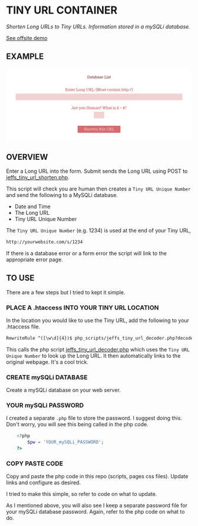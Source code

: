 # TINY URL CONTAINER

_Shorten Long URLs to Tiny URLs. Information stored in a mySQLi database._

[See offsite demo](http://www.jeffdecola.com/my-php-containers/index.php?page=jeffs_tiny_url_container)

## EXAMPLE

![IMAGE - jeffs_tiny_url_container - IMAGE](../../docs/pics/jeffs_tiny_url_container.jpg)

## OVERVIEW

Enter a Long URL into the form. Submit sends
the Long URL using POST to
[jeffs_tiny_url_shorten.php](https://github.com/JeffDeCola/my-php-containers/blob/master/interaction/jeffs_tiny_url_container/php_scripts/jeffs_tiny_url_shorten.php).

This script will check you are human then creates a `Tiny URL
Unique Number` and send the following to a MySQLi database.

* Date and Time
* The Long URL
* Tiny URL Unique Number

The `Tiny URL Unique Number` (e.g. 1234) is used at the end of your Tiny URL,

```bash
http://yourwebsite.com/s/1234
```

If there is a database error or a form error the script will link
to the appropriate error page.

## TO USE

There are a few steps but I tried to kept it simple.

### PLACE A .htaccess INTO YOUR TINY URL LOCATION

In the location you would like to use the Tiny URL, add the following to your
.htaccess file.

```txt
RewriteRule ^([\w\d]{4})$ php_scripts/jeffs_tiny_url_decoder.php?decode=$1 [L]
```

This calls the php script
[jeffs_tiny_url_decoder.php](https://github.com/JeffDeCola/my-php-containers/blob/master/interaction/jeffs_tiny_url_container/php_scripts/jeffs_tiny_url_decoder.php)
which uses
the `Tiny URL Unique Number` to look up the Long URL.  It then automatically
links to the original webpage.  It's a cool trick.

### CREATE mySQLi DATABASE

Create a mySQLi database on your web server.

### YOUR mySQLi PASSWORD

I created a separate `.php` file to store the password.
I suggest doing this.
Don't worry, you will see this being called in the php code.

```php
    <?php
        $pw = 'YOUR_mySQLi_PASSWORD';
    ?>
```

### COPY PASTE CODE

Copy and paste the php code in this repo (scripts, pages css files).
Update links and configure as desired.

I tried to make this simple, so refer to code on what to update.

As I mentioned above, you will also see I keep a separate
password file for your mySQLi database password. Again, refer
to the php code on what to do.
